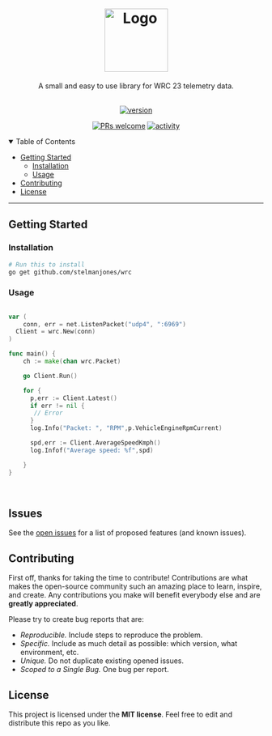<h1 align="center">
  <a href="https://github.com/dec0dOS/amazing-github-template">
    <img src="github.com/stelmanjones/wrc/docs/wrc-logo.svg" alt="Logo" width="125" height="125">
  </a>
</h1>

<div align="center">
A small and easy to use library for WRC 23 telemetry data.
</div>

<div align="center">
<br />

[![version](https://img.shields.io/github/v/tag/stelmanjones/wrc?style=flat-square&label=version
)](LICENSE)

[![PRs welcome](https://img.shields.io/badge/PRs-welcome-ff69b4.svg?style=flat-square)](https://github.com/stelmanjones/wrc/issues?q=is%3Aissue+is%3Aopen)
[![activity](https://img.shields.io/github/last-commit/stelmanjones/wrc?style=flat-square&logo=github
)](https://github.com/stelmanjones/wrc/commits)

</div>

<details open="open">
<summary>Table of Contents</summary>

- [Getting Started](#getting-started)
  - [Installation](#installation)
  - [Usage](#usage)
- [Contributing](#contributing)
- [License](#license)

</details>

---

## Getting Started


### Installation

```sh
# Run this to install
go get github.com/stelmanjones/wrc
```


### Usage

```go

var (
  	conn, err = net.ListenPacket("udp4", ":6969")
  Client = wrc.New(conn)
)

func main() {
  	ch := make(chan wrc.Packet)

    go Client.Run()

    for {
      p,err := Client.Latest()
      if err != nil {
       // Error 
      }
      log.Info("Packet: ", "RPM",p.VehicleEngineRpmCurrent)

      spd,err := Client.AverageSpeedKmph()
      log.Infof("Average speed: %f",spd)

    }
}

```
</br>

## Issues

See the [open issues](https://github.com/stelmanjones/wrc/issues) for a list of proposed features (and known issues).

## Contributing

First off, thanks for taking the time to contribute! Contributions are what makes the open-source community such an amazing place to learn, inspire, and create. Any contributions you make will benefit everybody else and are **greatly appreciated**.

Please try to create bug reports that are:

- _Reproducible._ Include steps to reproduce the problem.
- _Specific._ Include as much detail as possible: which version, what environment, etc.
- _Unique._ Do not duplicate existing opened issues.
- _Scoped to a Single Bug._ One bug per report.

## License

This project is licensed under the **MIT license**. Feel free to edit and distribute this repo as you like.